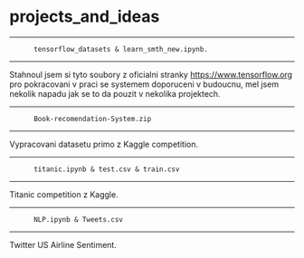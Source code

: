 # projects_and_ideas

--------------------------------------------------------

          tensorflow_datasets & learn_smth_new.ipynb.
          
--------------------------------------------------------
Stahnoul jsem si tyto soubory z oficialni stranky 
https://www.tensorflow.org pro pokracovani v praci se 
systemem doporuceni v budoucnu, mel jsem nekolik napadu
jak se to da pouzit v nekolika projektech.


--------------------------------------------------------

          Book-recomendation-System.zip
          
--------------------------------------------------------
Vypracovani datasetu primo z Kaggle competition.


--------------------------------------------------------

          titanic.ipynb & test.csv & train.csv
          
--------------------------------------------------------
Titanic competition z Kaggle.


--------------------------------------------------------

          NLP.ipynb & Tweets.csv
          
--------------------------------------------------------
Twitter US Airline Sentiment.
